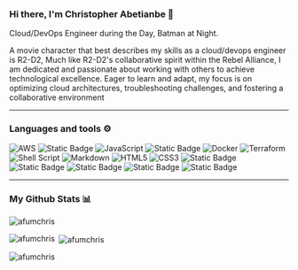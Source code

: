 ### Hi there, I'm Christopher Abetianbe 👋

Cloud/DevOps Engineer during the Day, Batman at Night.

A movie character that best describes my skills as a cloud/devops engineer is R2-D2, Much like R2-D2's collaborative spirit within the Rebel Alliance, I am dedicated and passionate about working with others to achieve technological excellence. Eager to learn and adapt, my focus is on optimizing cloud architectures, troubleshooting challenges, and fostering a collaborative environment

---


### Languages and tools ⚙️
<!-- For more icons please follow  https://github.com/MikeCodesDotNET/ColoredBadges -->
![AWS](https://img.shields.io/badge/AWS-%23FF9900.svg?style=for-the-badge&logo=amazon-aws&logoColor=white) ![Static Badge](https://img.shields.io/badge/python-black?style=for-the-badge&logo=python&logoColor=%233776AB) ![JavaScript](https://img.shields.io/badge/javascript-%23323330.svg?style=for-the-badge&logo=javascript&logoColor=%23F7DF1E) ![Static Badge](https://img.shields.io/badge/Linux-white?style=for-the-badge&logo=Linux&logoColor=black) ![Docker](https://img.shields.io/badge/docker-%230db7ed.svg?style=for-the-badge&logo=docker&logoColor=white) ![Terraform](https://img.shields.io/badge/terraform-%235835CC.svg?style=for-the-badge&logo=terraform&logoColor=white) ![Shell Script](https://img.shields.io/badge/shell_script-%23121011.svg?style=for-the-badge&logo=gnu-bash&logoColor=white) ![Markdown](https://img.shields.io/badge/markdown-%23000000.svg?style=for-the-badge&logo=markdown&logoColor=white) ![HTML5](https://img.shields.io/badge/html5-%23E34F26.svg?style=for-the-badge&logo=html5&logoColor=white) ![CSS3](https://img.shields.io/badge/css3-%231572B6.svg?style=for-the-badge&logo=css3&logoColor=white) ![Static Badge](https://img.shields.io/badge/kubernetes-white?style=for-the-badge&logo=kubernetes&logoColor=%23326CE5) ![Static Badge](https://img.shields.io/badge/github-white?style=for-the-badge&logo=github&logoColor=%23181717) ![Static Badge](https://img.shields.io/badge/gitpod-black?style=for-the-badge&logo=gitpod&logoColor=%23FFAE33) ![Static Badge](https://img.shields.io/badge/grafana-black?style=for-the-badge&logo=grafana&logoColor=%23F46800) ![Static Badge](https://img.shields.io/badge/prometheus-black?style=for-the-badge&logo=prometheus&logoColor=%23E6522C)



---


### My Github Stats 📊

<p align="left"> <img src="https://komarev.com/ghpvc/?username=afumchris&label=Profile%20views&color=0e75b6&style=flat" alt="afumchris" /> </p>

<p><img align="left" src="https://github-readme-stats.vercel.app/api/top-langs?username=afumchris&theme=dark&show_icons=true&locale=en&layout=compact" alt="afumchris" /></p>

<p>&nbsp;<img align="center" src="https://github-readme-stats.vercel.app/api?username=afumchris&theme=dark&show_icons=true&locale=en" alt="afumchris" /></p>

<p><img align="center" src="https://github-readme-streak-stats.herokuapp.com/?user=afumchris&" alt="afumchris" /></p>






<!--
**afumchris/afumchris** is a ✨ _special_ ✨ repository because its `README.md` (this file) appears on your GitHub profile.

Here are some ideas to get you started:

- 🔭 I’m currently working on ...
- 🌱 I’m currently learning ...
- 👯 I’m looking to collaborate on ...
- 🤔 I’m looking for help with ...
- 💬 Ask me about ...
- 📫 How to reach me: ...
- 😄 Pronouns: ...
- ⚡ Fun fact: ...
-->
